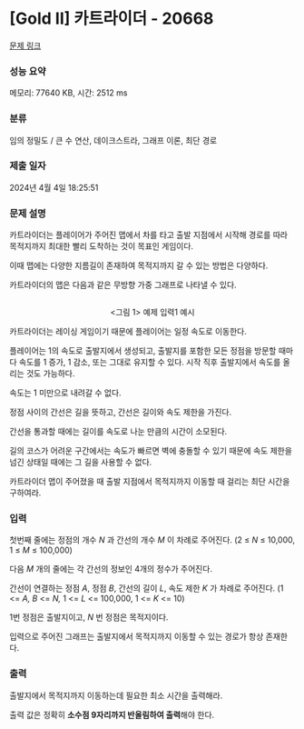 # [Gold II] 카트라이더 - 20668 

[문제 링크](https://www.acmicpc.net/problem/20668) 

### 성능 요약

메모리: 77640 KB, 시간: 2512 ms

### 분류

임의 정밀도 / 큰 수 연산, 데이크스트라, 그래프 이론, 최단 경로

### 제출 일자

2024년 4월 4일 18:25:51

### 문제 설명

<p>카트라이더는 플레이어가 주어진 맵에서 차를 타고 출발 지점에서 시작해 경로를 따라 목적지까지 최대한 빨리 도착하는 것이 목표인 게임이다.</p>

<p>이때 맵에는 다양한 지름길이 존재하여 목적지까지 갈 수 있는 방법은 다양하다.</p>

<p>카트라이더의 맵은 다음과 같은 무방향 가중 그래프로 나타낼 수 있다.</p>

<p style="text-align: center;"><img alt="" src="https://upload.acmicpc.net/66acc209-9c1e-4a92-a63c-366bfb71b9d8/-/preview/"></p>

<p style="text-align: center;"><그림 1> 예제 입력1 예시</p>

<p>카트라이더는 레이싱 게임이기 때문에 플레이어는 일정 속도로 이동한다.</p>

<p>플레이어는 1의 속도로 출발지에서 생성되고, 출발지를 포함한 모든 정점을 방문할 때마다 속도를 1 증가, 1 감소, 또는 그대로 유지할 수 있다. 시작 직후 출발지에서 속도를 올리는 것도 가능하다.</p>

<p>속도는 1 미만으로 내려갈 수 없다.</p>

<p>정점 사이의 간선은 길을 뜻하고, 간선은 길이와 속도 제한을 가진다.</p>

<p>간선을 통과할 때에는 길이를 속도로 나눈 만큼의 시간이 소모된다.</p>

<p>길의 코스가 어려운 구간에서는 속도가 빠르면 벽에 충돌할 수 있기 때문에 속도 제한을 넘긴 상태일 때에는 그 길을 사용할 수 없다.</p>

<p>카트라이더 맵이 주어졌을 때 출발 지점에서 목적지까지 이동할 때 걸리는 최단 시간을 구하여라.</p>

### 입력 

 <p>첫번째 줄에는 정점의 개수 <em>N</em> 과 간선의 개수 <em>M</em> 이 차례로 주어진다. (2 ≤ <em>N</em> ≤ 10,000, 1 ≤ <em>M</em> ≤ 100,000)</p>

<p>다음 <em>M </em>개의 줄에는 각 간선의 정보인 4개의 정수가 주어진다.</p>

<p>간선이 연결하는 정점 <em>A</em>, 정점 <em>B</em>, 간선의 길이 <em>L</em>, 속도 제한 <em>K</em> 가 차례로 주어진다. (1 <= <em>A, B</em> <= <em>N, </em>1 <= <em>L</em> <= 100,000, 1 <= <em>K</em> <= 10)</p>

<p>1번 정점은 출발지이고, <em>N </em>번 정점은 목적지이다.</p>

<p>입력으로 주어진 그래프는 출발지에서 목적지까지 이동할 수 있는 경로가 항상 존재한다.</p>

### 출력 

 <p>출발지에서 목적지까지 이동하는데 필요한 최소 시간을 출력해라.</p>

<p>출력 값은 정확히 <strong>소수점 9자리까지 반올림하여 출력</strong>해야 한다.</p>

